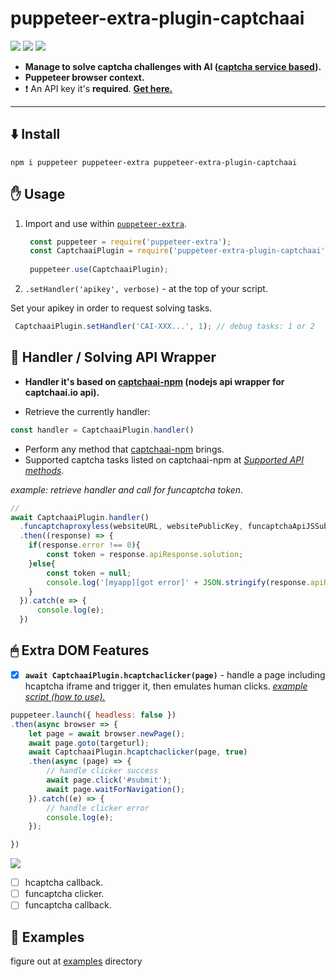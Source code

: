 # puppeteer-extra-plugin-captchaai
[![](https://img.shields.io/badge/1.0.0-puppeteer--extra--plugin--captchaai-blue?logo=npm&logoColor=white)](https://www.npmjs.com/package/puppeteer-extra-plugin-captchaai)
[![](https://img.shields.io/badge/provider-captchaai.io-blue)](https://www.captchaai.io/)
[![](https://img.shields.io/badge/API_doc-captchaai.atlassian.net-blue)](https://captchaai.atlassian.net/wiki/spaces/CAPTCHAAI/pages/393295/All+task+types+and+price+list)


- **Manage to solve captcha challenges with AI ([captcha service based](https://dashboard.captchaai.io/passport/register?inviteCode=CHhA_5os)).**
- **Puppeteer browser context.**
- ❗ An API key it's **required**. [**Get here.**](https://dashboard.captchaai.io/passport/register?inviteCode=CHhA_5os)
---

⬇️ Install
-
    npm i puppeteer puppeteer-extra puppeteer-extra-plugin-captchaai

✋ Usage
-
1. Import and use within [`puppeteer-extra`](https://github.com/berstend/puppeteer-extra).

   ```javascript 
    const puppeteer = require('puppeteer-extra');
    const CaptchaaiPlugin = require('puppeteer-extra-plugin-captchaai')();
    
    puppeteer.use(CaptchaaiPlugin);
    ```

2. `.setHandler('apikey', verbose)` - at the top of your script.

Set your apikey in order to request solving tasks.


   ```javascript 
    CaptchaaiPlugin.setHandler('CAI-XXX...', 1); // debug tasks: 1 or 2
 ```


📖 Handler / Solving API Wrapper
-

- **Handler it's based on [captchaai-npm](https://github.com/0qwertyy/captchaai-npm) (nodejs api wrapper for captchaai.io api).**

- Retrieve the currently handler:
```javascript
const handler = CaptchaaiPlugin.handler()
```
- Perform any method that [captchaai-npm](https://github.com/0qwertyy/captchaai-npm) brings.
- Supported captcha tasks listed on captchaai-npm at [*Supported API methods*](https://github.com/0qwertyy/captchaai-npm#%EF%B8%8Fsupported-api-methods).

*example: retrieve handler and call for funcaptcha token.*
```javascript
//  
await CaptchaaiPlugin.handler()
  .funcaptchaproxyless(websiteURL, websitePublicKey, funcaptchaApiJSSubdomain)
  .then((response) => {
    if(response.error !== 0){ 
        const token = response.apiResponse.solution;
    }else{ 
        const token = null; 
        console.log('[myapp][got error]' + JSON.stringify(response.apiResponse))
    }  
  }).catch(e => {
      console.log(e);
  })
```

🖱 Extra DOM Features
-

- [x] **`await CaptchaaiPlugin.hcaptchaclicker(page)`**  - handle a page including hcaptcha iframe and trigger it, then emulates human clicks. *[example script (how to use).](https://github.com/0qwertyy/puppeteer-extra-plugin-captchaai/blob/master/examples/hcaptchaclicker.js)*

```javascript
puppeteer.launch({ headless: false })
.then(async browser => {
    let page = await browser.newPage();
    await page.goto(targeturl);
    await CaptchaaiPlugin.hcaptchaclicker(page, true)
    .then(async (page) => {
        // handle clicker success
        await page.click('#submit');
        await page.waitForNavigation();
    }).catch((e) => {
        // handle clicker error
        console.log(e);
    });

})
```
![](https://i.ibb.co/VqVCrZD/webstorm64-a8-AKCsln4p.png)
- [ ] hcaptcha callback.
- [ ] funcaptcha clicker.
- [ ] funcaptcha callback.

📁 Examples
-

figure out at [examples](https://github.com/0qwertyy/puppeteer-extra-plugin-captchaai/blob/master/examples/) directory
